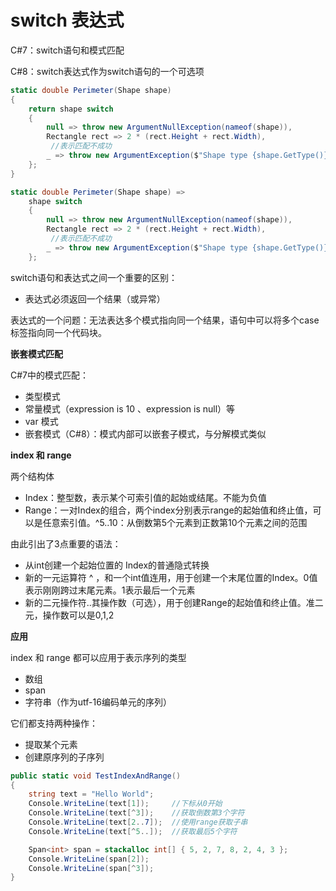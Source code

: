 # switch 表达式

C#7：switch语句和模式匹配

C#8：switch表达式作为switch语句的一个可选项

```C#
static double Perimeter(Shape shape)
{
	return shape switch
	{
		null => throw new ArgumentNullException(nameof(shape)),
		Rectangle rect => 2 * (rect.Height + rect.Width),
         //表示匹配不成功
		_ => throw new ArgumentException($"Shape type {shape.GetType()} perimeter unknown", nameof(shape)),	
	};
}

static double Perimeter(Shape shape) => 
    shape switch
	{
		null => throw new ArgumentNullException(nameof(shape)),
		Rectangle rect => 2 * (rect.Height + rect.Width),
         //表示匹配不成功
		_ => throw new ArgumentException($"Shape type {shape.GetType()} perimeter unknown", nameof(shape)),	
	};
```



switch语句和表达式之间一个重要的区别：

* 表达式必须返回一个结果（或异常）

表达式的一个问题：无法表达多个模式指向同一个结果，语句中可以将多个case标签指向同一个代码块。



**嵌套模式匹配**

C#7中的模式匹配：

* 类型模式
* 常量模式（expression is 10 、expression is null）等
* var 模式
* 嵌套模式（C#8）：模式内部可以嵌套子模式，与分解模式类似





**index 和 range**

两个结构体

* Index：整型数，表示某个可索引值的起始或结尾。不能为负值
* Range：一对Index的组合，两个index分别表示range的起始值和终止值，可以是任意索引值。^5..10：从倒数第5个元素到正数第10个元素之间的范围

由此引出了3点重要的语法：

* 从int创建一个起始位置的 Index的普通隐式转换
* 新的一元运算符 ^ ，和一个int值连用，用于创建一个末尾位置的Index。0值表示刚刚跨过末尾元素。1表示最后一个元素
* 新的二元操作符..其操作数（可选），用于创建Range的起始值和终止值。准二元，操作数可以是0,1,2



**应用**

index 和 range 都可以应用于表示序列的类型

* 数组
* span
* 字符串（作为utf-16编码单元的序列）

它们都支持两种操作：

* 提取某个元素
* 创建原序列的子序列

```C#
public static void TestIndexAndRange()
{
	string text = "Hello World";
	Console.WriteLine(text[1]);     //下标从0开始
	Console.WriteLine(text[^3]);    //获取倒数第3个字符
	Console.WriteLine(text[2..7]);  //使用range获取子串
	Console.WriteLine(text[^5..]);  //获取最后5个字符

	Span<int> span = stackalloc int[] { 5, 2, 7, 8, 2, 4, 3 };
	Console.WriteLine(span[2]);
	Console.WriteLine(span[^3]);
}
```

